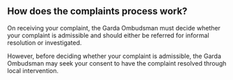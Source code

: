##  How does the complaints process work?

On receiving your complaint, the Garda Ombudsman must decide whether your
complaint is admissible and should either be referred for informal resolution
or investigated.

However, before deciding whether your complaint is admissible, the Garda
Ombudsman may seek your consent to have the complaint resolved through local
intervention.
